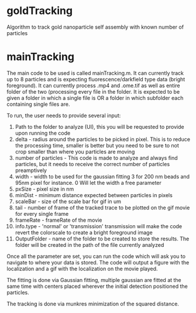 # goldTracking
Algorithm to track gold nanoparticle self assembly with known number of particles


# mainTracking
The main code to be used is called mainTracking.m. It can currently track up to 8 particles and is expecting fluorescence/darkfield type data (bright foreground).
It can currently process .mp4 and .ome.tif as well as entire folder of the two (processing every file in the folder. It is expected to be given a folder in which a single file is OR a folder in which subfolder each containing single files are.

To run, the user needs to provide several input:
1) Path to the folder to analyze (UI), this you will be requested to provide upon running the code
2) delta - radius around the particles to be picked in pixel. This is to reduce the processing time, smaller is better but you need to be sure to not crop smaller than where you particles are moving
3) number of particles - This code is made to analyze and always find particles, but it needs to receive the correct number of particles preamptively
4) width - width to be used for the gaussian fitting 3 for 200 nm beads and 95nm pixel for instance. 0 Will let the width a free parameter
5) pxSize - pixel size in nm
6) minDist - minimum distance expected between particles in pixels
7) scaleBar - size of the scale bar for gif in um
8) tail - number of frame of the tracked trace to be plotted on the gif movie for every single frame
9) frameRate - frameRate of the movie
10) info.type - 'normal' or 'transmission' transmission will make the code revert the colorscale to create a bright foreground image
11) OutputFolder - name of the folder to be created to store the results. The folder will be created in the path of the file currently analyzed

Once all the parameter are set, you can run the code which will ask you to navigate to where your data is stored. The code will output a figure with the localization and a gif with the localization on the movie played.

The fitting is done via Gaussian fitting, multiple gaussian are fitted at the same time with centers placed wherever the initial detection positioned the particles.

The tracking is done via munkres minimization of the squared distance.
